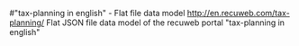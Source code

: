 #"tax-planning in english" - Flat file data model
http://en.recuweb.com/tax-planning/
Flat JSON file data model of the recuweb portal "tax-planning in english"
